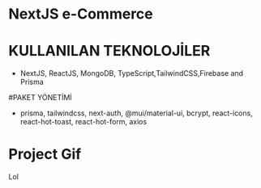 # NextJS e-Commerce

# KULLANILAN TEKNOLOJİLER

- NextJS, ReactJS, MongoDB, TypeScript,TailwindCSS,Firebase and Prisma

#PAKET YÖNETİMİ

- prisma, tailwindcss, next-auth, @mui/material-ui, bcrypt, react-icons, react-hot-toast, react-hot-form, axios



# Project Gif

Lol

